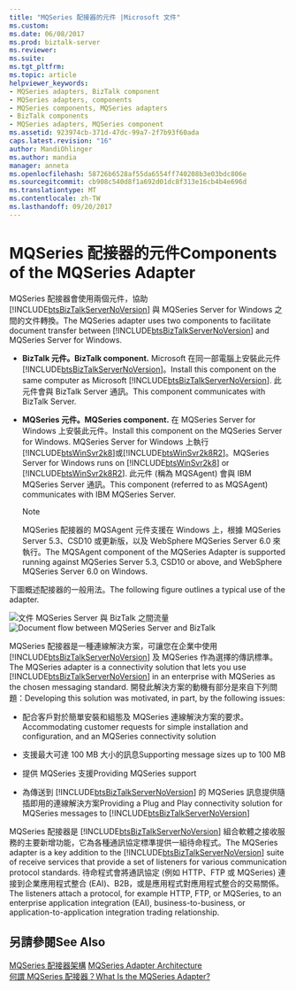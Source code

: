 ```yaml
---
title: "MQSeries 配接器的元件 |Microsoft 文件"
ms.custom: 
ms.date: 06/08/2017
ms.prod: biztalk-server
ms.reviewer: 
ms.suite: 
ms.tgt_pltfrm: 
ms.topic: article
helpviewer_keywords:
- MQSeries adapters, BizTalk component
- MQSeries adapters, components
- MQSeries components, MQSeries adapters
- BizTalk components
- MQSeries adapters, MQSeries component
ms.assetid: 923974cb-371d-47dc-99a7-2f7b93f60ada
caps.latest.revision: "16"
author: MandiOhlinger
ms.author: mandia
manager: anneta
ms.openlocfilehash: 58726b6528af55da6554ff740208b3e03bdc806e
ms.sourcegitcommit: cb908c540d8f1a692d01dc8f313e16cb4b4e696d
ms.translationtype: MT
ms.contentlocale: zh-TW
ms.lasthandoff: 09/20/2017
---
```

# <a name="components-of-the-mqseries-adapter"></a><span data-ttu-id="a6c21-102">MQSeries 配接器的元件</span><span class="sxs-lookup"><span data-stu-id="a6c21-102">Components of the MQSeries Adapter</span></span>
<span data-ttu-id="a6c21-103">MQSeries 配接器會使用兩個元件，協助 [!INCLUDE[btsBizTalkServerNoVersion](../includes/btsbiztalkservernoversion-md.md)] 與 MQSeries Server for Windows 之間的文件轉換。</span><span class="sxs-lookup"><span data-stu-id="a6c21-103">The MQSeries adapter uses two components to facilitate document transfer between [!INCLUDE[btsBizTalkServerNoVersion](../includes/btsbiztalkservernoversion-md.md)] and MQSeries Server for Windows.</span></span>  
  
-   <span data-ttu-id="a6c21-104">**BizTalk 元件。**</span><span class="sxs-lookup"><span data-stu-id="a6c21-104">**BizTalk component.**</span></span> <span data-ttu-id="a6c21-105">Microsoft 在同一部電腦上安裝此元件[!INCLUDE[btsBizTalkServerNoVersion](../includes/btsbiztalkservernoversion-md.md)]。</span><span class="sxs-lookup"><span data-stu-id="a6c21-105">Install this component on the same computer as Microsoft [!INCLUDE[btsBizTalkServerNoVersion](../includes/btsbiztalkservernoversion-md.md)].</span></span> <span data-ttu-id="a6c21-106">此元件會與 BizTalk Server 通訊。</span><span class="sxs-lookup"><span data-stu-id="a6c21-106">This component communicates with BizTalk Server.</span></span>  
  
-   <span data-ttu-id="a6c21-107">**MQSeries 元件。**</span><span class="sxs-lookup"><span data-stu-id="a6c21-107">**MQSeries component.**</span></span> <span data-ttu-id="a6c21-108">在 MQSeries Server for Windows 上安裝此元件。</span><span class="sxs-lookup"><span data-stu-id="a6c21-108">Install this component on the MQSeries Server for Windows.</span></span> <span data-ttu-id="a6c21-109">MQSeries Server for Windows 上執行[!INCLUDE[btsWinSvr2k8](../includes/btswinsvr2k8-md.md)]或[!INCLUDE[btsWinSvr2k8R2](../includes/btswinsvr2k8r2-md.md)]。</span><span class="sxs-lookup"><span data-stu-id="a6c21-109">MQSeries Server for Windows runs on [!INCLUDE[btsWinSvr2k8](../includes/btswinsvr2k8-md.md)] or [!INCLUDE[btsWinSvr2k8R2](../includes/btswinsvr2k8r2-md.md)].</span></span> <span data-ttu-id="a6c21-110">此元件 (稱為 MQSAgent) 會與 IBM MQSeries Server 通訊。</span><span class="sxs-lookup"><span data-stu-id="a6c21-110">This component (referred to as MQSAgent) communicates with IBM MQSeries Server.</span></span>  
  
    > [!NOTE]
    >  <span data-ttu-id="a6c21-111">MQSeries 配接器的 MQSAgent 元件支援在 Windows 上，根據 MQSeries Server 5.3、CSD10 或更新版，以及 WebSphere MQSeries Server 6.0 來執行。</span><span class="sxs-lookup"><span data-stu-id="a6c21-111">The MQSAgent component of the MQSeries Adapter is supported running against MQSeries Server 5.3, CSD10 or above, and WebSphere MQSeries Server 6.0 on Windows.</span></span>  
  
 <span data-ttu-id="a6c21-112">下圖概述配接器的一般用法。</span><span class="sxs-lookup"><span data-stu-id="a6c21-112">The following figure outlines a typical use of the adapter.</span></span>  
  
 <span data-ttu-id="a6c21-113">![文件 MQSeries Server 與 BizTalk 之間流量](../core/media/bts-dev-mqadapterflow.gif "BTS_Dev_MQAdapterFlow")</span><span class="sxs-lookup"><span data-stu-id="a6c21-113">![Document flow between MQSeries Server and BizTalk](../core/media/bts-dev-mqadapterflow.gif "BTS_Dev_MQAdapterFlow")</span></span>  
  
 <span data-ttu-id="a6c21-114">MQSeries 配接器是一種連線解決方案，可讓您在企業中使用 [!INCLUDE[btsBizTalkServerNoVersion](../includes/btsbiztalkservernoversion-md.md)] 及 MQSeries 作為選擇的傳訊標準。</span><span class="sxs-lookup"><span data-stu-id="a6c21-114">The MQSeries adapter is a connectivity solution that lets you use [!INCLUDE[btsBizTalkServerNoVersion](../includes/btsbiztalkservernoversion-md.md)] in an enterprise with MQSeries as the chosen messaging standard.</span></span> <span data-ttu-id="a6c21-115">開發此解決方案的動機有部分是來自下列問題：</span><span class="sxs-lookup"><span data-stu-id="a6c21-115">Developing this solution was motivated, in part, by the following issues:</span></span>  
  
-   <span data-ttu-id="a6c21-116">配合客戶對於簡單安裝和組態及 MQSeries 連線解決方案的要求。</span><span class="sxs-lookup"><span data-stu-id="a6c21-116">Accommodating customer requests for simple installation and configuration, and an MQSeries connectivity solution</span></span>  
  
-   <span data-ttu-id="a6c21-117">支援最大可達 100 MB 大小的訊息</span><span class="sxs-lookup"><span data-stu-id="a6c21-117">Supporting message sizes up to 100 MB</span></span>  
  
-   <span data-ttu-id="a6c21-118">提供 MQSeries 支援</span><span class="sxs-lookup"><span data-stu-id="a6c21-118">Providing MQSeries support</span></span>  
  
-   <span data-ttu-id="a6c21-119">為傳送到 [!INCLUDE[btsBizTalkServerNoVersion](../includes/btsbiztalkservernoversion-md.md)] 的 MQSeries 訊息提供隨插即用的連線解決方案</span><span class="sxs-lookup"><span data-stu-id="a6c21-119">Providing a Plug and Play connectivity solution for MQSeries messages to [!INCLUDE[btsBizTalkServerNoVersion](../includes/btsbiztalkservernoversion-md.md)]</span></span>  
  
 <span data-ttu-id="a6c21-120">MQSeries 配接器是 [!INCLUDE[btsBizTalkServerNoVersion](../includes/btsbiztalkservernoversion-md.md)] 組合軟體之接收服務的主要新增功能，它為各種通訊協定標準提供一組待命程式。</span><span class="sxs-lookup"><span data-stu-id="a6c21-120">The MQSeries adapter is a key addition to the [!INCLUDE[btsBizTalkServerNoVersion](../includes/btsbiztalkservernoversion-md.md)] suite of receive services that provide a set of listeners for various communication protocol standards.</span></span> <span data-ttu-id="a6c21-121">待命程式會將通訊協定 (例如 HTTP、FTP 或 MQSeries) 連接到企業應用程式整合 (EAI)、B2B，或是應用程式對應用程式整合的交易關係。</span><span class="sxs-lookup"><span data-stu-id="a6c21-121">The listeners attach a protocol, for example HTTP, FTP, or MQSeries, to an enterprise application integration (EAI), business-to-business, or application-to-application integration trading relationship.</span></span>  
  
## <a name="see-also"></a><span data-ttu-id="a6c21-122">另請參閱</span><span class="sxs-lookup"><span data-stu-id="a6c21-122">See Also</span></span>  
 <span data-ttu-id="a6c21-123">[MQSeries 配接器架構](../core/mqseries-adapter-architecture.md) </span><span class="sxs-lookup"><span data-stu-id="a6c21-123">[MQSeries Adapter Architecture](../core/mqseries-adapter-architecture.md) </span></span>  
 [<span data-ttu-id="a6c21-124">何謂 MQSeries 配接器？</span><span class="sxs-lookup"><span data-stu-id="a6c21-124">What Is the MQSeries Adapter?</span></span>](../core/what-is-the-mqseries-adapter.md)